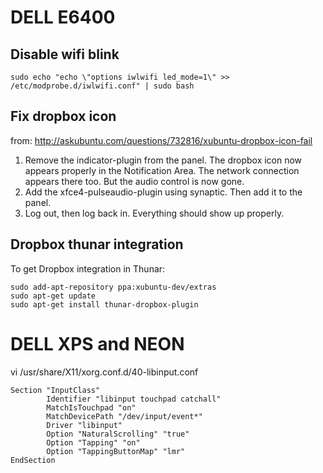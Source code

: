 # DELL E6400

## Disable wifi blink

    sudo echo "echo \"options iwlwifi led_mode=1\" >> /etc/modprobe.d/iwlwifi.conf" | sudo bash


## Fix dropbox icon

from: http://askubuntu.com/questions/732816/xubuntu-dropbox-icon-fail

1. Remove the indicator-plugin from the panel. The dropbox icon now appears properly in the Notification Area. The network connection appears there too. But the audio control is now gone.
2. Add the xfce4-pulseaudio-plugin using synaptic. Then add it to the panel.
3. Log out, then log back in. Everything should show up properly.



## Dropbox thunar integration

To get Dropbox integration in Thunar:

    sudo add-apt-repository ppa:xubuntu-dev/extras
    sudo apt-get update
    sudo apt-get install thunar-dropbox-plugin

# DELL XPS and NEON

vi /usr/share/X11/xorg.conf.d/40-libinput.conf 

    Section "InputClass"
            Identifier "libinput touchpad catchall"
            MatchIsTouchpad "on"
            MatchDevicePath "/dev/input/event*"
            Driver "libinput"
            Option "NaturalScrolling" "true"        
            Option "Tapping" "on"
            Option "TappingButtonMap" "lmr"
    EndSection


